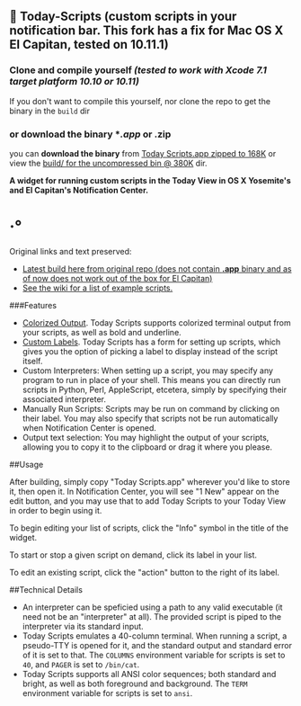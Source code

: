 ##  Today-Scripts (custom scripts in your notification bar. This fork has a fix for Mac OS X El Capitan, tested on **10.11.1**)  

### Clone and compile yourself *(tested to work with Xcode 7.1 target platform 10.10 or 10.11)*

If you don't want to compile this yourself, nor clone the repo to get the binary in the `build` dir  

### or download the binary **.app* or **.zip**

you can **download the binary** from [Today Scripts.app zipped to 168K](https://github.com/lsd/Today-Scripts/raw/master/build/Today%20Scripts.app.zip) or view the [build/ for the uncompressed bin @ 380K](https://github.com/lsd/Today-Scripts/tree/master/build) dir. 


**A widget for running custom scripts in the Today View in OS X Yosemite's and El Capitan's Notification Center.**

# ·°

Original links and text preserved:  

- [Latest build here from original repo (does not contain **.app** binary and as of now does not work out of the box for El Capitan)](https://github.com/SamRothCA/Today-Scripts/releases)
- [See the wiki for a list of example scripts.](https://github.com/SamRothCA/Today-Scripts/wiki)

###Features

* [Colorized Output](http://i.imgur.com/Yvj2ePG.png). Today Scripts supports colorized terminal output from your scripts, as well as bold and underline.
* [Custom Labels](http://i.imgur.com/LL4s6Ao.png). Today Scripts has a form for setting up scripts, which gives you the option of picking a label to display instead of the script itself.
* Custom Interpreters: When setting up a script, you may specify any program to run in place of your shell. This means you can directly run scripts in Python, Perl, AppleScript, etcetera, simply by specifying their associated interpreter.
* Manually Run Scripts: Scripts may be run on command by clicking on their label. You may also specify that scripts not be run automatically when Notification Center is opened.
* Output text selection: You may highlight the output of your scripts, allowing you to copy it to the clipboard or drag it where you please.

##Usage

After building, simply copy "Today Scripts.app" wherever you'd like to store it, then open it. In Notification Center, you will see "1 New" appear on the edit button, and you may use that to add Today Scripts to your Today View in order to begin using it.

To begin editing your list of scripts, click the "Info" symbol in the title of the widget.

To start or stop a given script on demand, click its label in your list.

To edit an existing script, click the "action" button to the right of its label.

##Technical Details

* An interpreter can be speficied using a path to any valid executable (it need not be an "interpreter" at all). The provided script is piped to the interpreter via its standard input.
* Today Scripts emulates a 40-column terminal. When running a script, a pseudo-TTY is opened for it, and the standard output and standard error of it is set to that. The `COLUMNS` environment variable for scripts is set to `40`, and `PAGER` is set to `/bin/cat`.
* Today Scripts supports all ANSI color sequences; both standard and bright, as well as both foreground and background. The `TERM` environment variable for scripts is set to `ansi`.

